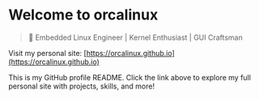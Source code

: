 # Welcome to orcalinux

> 🐧 Embedded Linux Engineer | Kernel Enthusiast | GUI Craftsman

Visit my personal site: [https://orcalinux.github.io](https://orcalinux.github.io)

This is my GitHub profile README. Click the link above to explore my full personal site with projects, skills, and more!
